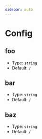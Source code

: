 ```yaml
---
sidebar: auto
---
```


# Config

## foo

- Type: `string`
- Default: `/`

## bar

- Type: `string`
- Default: `/`

## baz

- Type: `string`
- Default: `/`
